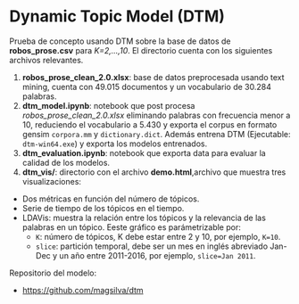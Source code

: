 # Dynamic Topic Model (DTM)

Prueba de concepto usando DTM sobre la base de datos de **robos_prose.csv** para *K=2,...,10*. El directorio cuenta con los siguientes archivos relevantes.


1. **robos_prose_clean_2.0.xlsx**: base de datos preprocesada usando text mining, cuenta con 49.015 documentos y un vocabulario de 30.284 palabras.
2. **dtm_model.ipynb**: notebook que post procesa *robos_prose_clean_2.0.xlsx* eliminando palabras con frecuencia menor a 10, reduciendo el vocabulario a  5.430 y exporta el corpus en formato gensim `corpora.mm` y `dictionary.dict`. Además entrena DTM (Ejecutable: `dtm-win64.exe`) y exporta los modelos entrenados.
3. **dtm_evaluation.ipynb**: notebook que exporta data para evaluar la calidad de los modelos.
4. **dtm_vis/**: directorio con el archivo **demo.html**,archivo que muestra tres visualizaciones:
  - Dos métricas en función del número de tópicos.
  - Serie de tiempo de los tópicos en el tiempo.
  - LDAVis: muestra la relación entre los tópicos y la relevancia de las palabras en un tópico. Eeste gráfico es parámetrizable por:
    - `K`: número de tópicos, K debe estar entre 2 y 10, por ejemplo, `K=10`.
    - `slice`: partición temporal, debe ser un mes en inglés abreviado Jan-Dec y un año entre 2011-2016, por ejemplo, `slice=Jan 2011`.

Repositorio del modelo:
- https://github.com/magsilva/dtm
